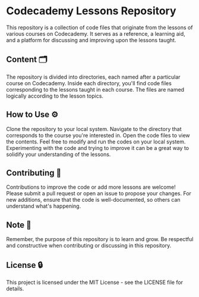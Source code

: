 # Codecademy Lessons Repository
This repository is a collection of code files that originate from the lessons of various courses on Codecademy. It serves as a reference, a learning aid, and a platform for discussing and improving upon the lessons taught.

## Content 🗂️
The repository is divided into directories, each named after a particular course on Codecademy. Inside each directory, you'll find code files corresponding to the lessons taught in each course. The files are named logically according to the lesson topics.

## How to Use ⚙️
Clone the repository to your local system.
Navigate to the directory that corresponds to the course you're interested in.
Open the code files to view the contents.
Feel free to modify and run the codes on your local system. Experimenting with the code and trying to improve it can be a great way to solidify your understanding of the lessons.

## Contributing 📝
Contributions to improve the code or add more lessons are welcome! Please submit a pull request or open an issue to propose your changes. For new additions, ensure that the code is well-documented, so others can understand what's happening.

## Note 📌
Remember, the purpose of this repository is to learn and grow. Be respectful and constructive when contributing or discussing in this repository.

## License 🔒
This project is licensed under the MIT License - see the LICENSE file for details.
